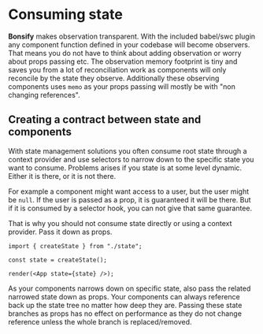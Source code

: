 # Consuming state

**Bonsify** makes observation transparent. With the included babel/swc plugin any component function defined in your codebase will become observers. That means you do not have to think about adding observation or worry about props passing etc. The observation memory footprint is tiny and saves you from a lot of reconciliation work as components will only reconcile by the state they observe. Additionally these observing components uses `memo` as your props passing will mostly be with "non changing references".

## Creating a contract between state and components

With state management solutions you often consume root state through a context provider and use selectors to narrow down to the specific state you want to consume. Problems arises if you state is at some level dynamic. Either it is there, or it is not there.

For example a component might want access to a user, but the user might be `null`. If the user is passed as a prop, it is guaranteed it will be there. But if it is consumed by a selector hook, you can not give that same guarantee.

That is why you should not consume state directly or using a context provider. Pass it down as props.

```tsx
import { createState } from "./state";

const state = createState();

render(<App state={state} />);
```

As your components narrows down on specific state, also pass the related narrowed state down as props. Your components can always reference back up the state tree no matter how deep they are. Passing these state branches as props has no effect on performance as they do not change reference unless the whole branch is replaced/removed.
